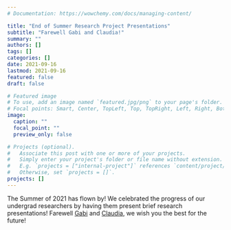```yaml
---
# Documentation: https://wowchemy.com/docs/managing-content/

title: "End of Summer Research Project Presentations"
subtitle: "Farewell Gabi and Claudia!"
summary: ""
authors: []
tags: []
categories: []
date: 2021-09-16
lastmod: 2021-09-16
featured: false
draft: false

# Featured image
# To use, add an image named `featured.jpg/png` to your page's folder.
# Focal points: Smart, Center, TopLeft, Top, TopRight, Left, Right, BottomLeft, Bottom, BottomRight.
image:
  caption: ""
  focal_point: ""
  preview_only: false

# Projects (optional).
#   Associate this post with one or more of your projects.
#   Simply enter your project's folder or file name without extension.
#   E.g. `projects = ["internal-project"]` references `content/project/deep-learning/index.md`.
#   Otherwise, set `projects = []`.
projects: []
---
```

The Summer of 2021 has flown by! We celebrated the progress of our undergrad researchers by having them present brief research presentations! Farewell [Gabi](/author/gabrielle-clark/) and [Claudia](/author/claudia-pfeifer/), we wish you the best for the future!